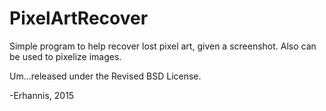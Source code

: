 # PixelArtRecover
Simple program to help recover lost pixel art, given a screenshot.  Also can be used to pixelize images.

Um...released under the Revised BSD License.

-Erhannis, 2015